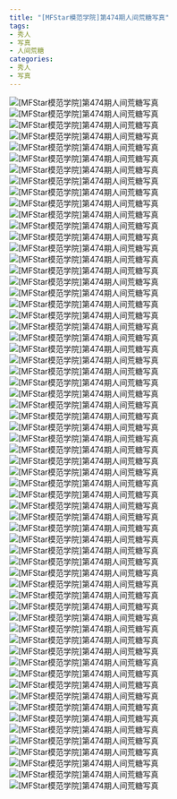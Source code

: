 ```yaml
---
title: "[MFStar模范学院]第474期人间荒糖写真"
tags: 
- 秀人
- 写真
- 人间荒糖
categories:
- 秀人
- 写真
---
```


![[MFStar模范学院]第474期人间荒糖写真](https://img.ilovese.xyz/1734712917538.webp)
![[MFStar模范学院]第474期人间荒糖写真](https://img.ilovese.xyz/1734712918995.webp)
![[MFStar模范学院]第474期人间荒糖写真](https://img.ilovese.xyz/1734712920524.webp)
![[MFStar模范学院]第474期人间荒糖写真](https://img.ilovese.xyz/1734712921828.webp)
![[MFStar模范学院]第474期人间荒糖写真](https://img.ilovese.xyz/1734712923918.webp)
![[MFStar模范学院]第474期人间荒糖写真](https://img.ilovese.xyz/1734712925739.webp)
![[MFStar模范学院]第474期人间荒糖写真](https://img.ilovese.xyz/1734712928391.webp)
![[MFStar模范学院]第474期人间荒糖写真](https://img.ilovese.xyz/1734712930490.webp)
![[MFStar模范学院]第474期人间荒糖写真](https://img.ilovese.xyz/1734712932328.webp)
![[MFStar模范学院]第474期人间荒糖写真](https://img.ilovese.xyz/1734712934475.webp)
![[MFStar模范学院]第474期人间荒糖写真](https://img.ilovese.xyz/1734712936590.webp)
![[MFStar模范学院]第474期人间荒糖写真](https://img.ilovese.xyz/1734712938584.webp)
![[MFStar模范学院]第474期人间荒糖写真](https://img.ilovese.xyz/1734712940358.webp)
![[MFStar模范学院]第474期人间荒糖写真](https://img.ilovese.xyz/1734712941708.webp)
![[MFStar模范学院]第474期人间荒糖写真](https://img.ilovese.xyz/1734712943635.webp)
![[MFStar模范学院]第474期人间荒糖写真](https://img.ilovese.xyz/1734712945298.webp)
![[MFStar模范学院]第474期人间荒糖写真](https://img.ilovese.xyz/1734712947138.webp)
![[MFStar模范学院]第474期人间荒糖写真](https://img.ilovese.xyz/1734712948616.webp)
![[MFStar模范学院]第474期人间荒糖写真](https://img.ilovese.xyz/1734712950576.webp)
![[MFStar模范学院]第474期人间荒糖写真](https://img.ilovese.xyz/1734712952451.webp)
![[MFStar模范学院]第474期人间荒糖写真](https://img.ilovese.xyz/1734712954370.webp)
![[MFStar模范学院]第474期人间荒糖写真](https://img.ilovese.xyz/1734712955926.webp)
![[MFStar模范学院]第474期人间荒糖写真](https://img.ilovese.xyz/1734712957643.webp)
![[MFStar模范学院]第474期人间荒糖写真](https://img.ilovese.xyz/1734712959624.webp)
![[MFStar模范学院]第474期人间荒糖写真](https://img.ilovese.xyz/1734712961545.webp)
![[MFStar模范学院]第474期人间荒糖写真](https://img.ilovese.xyz/1734712963221.webp)
![[MFStar模范学院]第474期人间荒糖写真](https://img.ilovese.xyz/1734712964966.webp)
![[MFStar模范学院]第474期人间荒糖写真](https://img.ilovese.xyz/1734712967036.webp)
![[MFStar模范学院]第474期人间荒糖写真](https://img.ilovese.xyz/1734712968871.webp)
![[MFStar模范学院]第474期人间荒糖写真](https://img.ilovese.xyz/1734712970714.webp)
![[MFStar模范学院]第474期人间荒糖写真](https://img.ilovese.xyz/1734712972578.webp)
![[MFStar模范学院]第474期人间荒糖写真](https://img.ilovese.xyz/1734712973853.webp)
![[MFStar模范学院]第474期人间荒糖写真](https://img.ilovese.xyz/1734712975764.webp)
![[MFStar模范学院]第474期人间荒糖写真](https://img.ilovese.xyz/1734712977725.webp)
![[MFStar模范学院]第474期人间荒糖写真](https://img.ilovese.xyz/1734712979544.webp)
![[MFStar模范学院]第474期人间荒糖写真](https://img.ilovese.xyz/1734712981860.webp)
![[MFStar模范学院]第474期人间荒糖写真](https://img.ilovese.xyz/1734712983845.webp)
![[MFStar模范学院]第474期人间荒糖写真](https://img.ilovese.xyz/1734712986286.webp)
![[MFStar模范学院]第474期人间荒糖写真](https://img.ilovese.xyz/1734712988208.webp)
![[MFStar模范学院]第474期人间荒糖写真](https://img.ilovese.xyz/1734712990042.webp)
![[MFStar模范学院]第474期人间荒糖写真](https://img.ilovese.xyz/1734712991536.webp)
![[MFStar模范学院]第474期人间荒糖写真](https://img.ilovese.xyz/1734712992977.webp)
![[MFStar模范学院]第474期人间荒糖写真](https://img.ilovese.xyz/1734712995144.webp)
![[MFStar模范学院]第474期人间荒糖写真](https://img.ilovese.xyz/1734712997197.webp)
![[MFStar模范学院]第474期人间荒糖写真](https://img.ilovese.xyz/1734712998675.webp)
![[MFStar模范学院]第474期人间荒糖写真](https://img.ilovese.xyz/1734713001236.webp)
![[MFStar模范学院]第474期人间荒糖写真](https://img.ilovese.xyz/1734713003196.webp)
![[MFStar模范学院]第474期人间荒糖写真](https://img.ilovese.xyz/1734713005081.webp)
![[MFStar模范学院]第474期人间荒糖写真](https://img.ilovese.xyz/1734713006678.webp)
![[MFStar模范学院]第474期人间荒糖写真](https://img.ilovese.xyz/1734713008467.webp)
![[MFStar模范学院]第474期人间荒糖写真](https://img.ilovese.xyz/1734713010547.webp)
![[MFStar模范学院]第474期人间荒糖写真](https://img.ilovese.xyz/1734713012245.webp)
![[MFStar模范学院]第474期人间荒糖写真](https://img.ilovese.xyz/1734713014293.webp)
![[MFStar模范学院]第474期人间荒糖写真](https://img.ilovese.xyz/1734713016279.webp)
![[MFStar模范学院]第474期人间荒糖写真](https://img.ilovese.xyz/1734713018127.webp)
![[MFStar模范学院]第474期人间荒糖写真](https://img.ilovese.xyz/1734713019777.webp)
![[MFStar模范学院]第474期人间荒糖写真](https://img.ilovese.xyz/1734713021173.webp)
![[MFStar模范学院]第474期人间荒糖写真](https://img.ilovese.xyz/1734713022724.webp)
![[MFStar模范学院]第474期人间荒糖写真](https://img.ilovese.xyz/1734713024535.webp)
![[MFStar模范学院]第474期人间荒糖写真](https://img.ilovese.xyz/1734713026107.webp)
![[MFStar模范学院]第474期人间荒糖写真](https://img.ilovese.xyz/1734713028433.webp)
![[MFStar模范学院]第474期人间荒糖写真](https://img.ilovese.xyz/1734713029698.webp)
